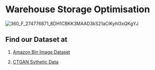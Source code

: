 # Warehouse Storage Optimisation



![360_F_274776871_8DH1CBKK3MAAD3kS21aClKyhl3xQKgYJ](https://user-images.githubusercontent.com/46780667/114293818-ed3f3500-9ab6-11eb-88f9-8e2ff7037fe0.jpg)



## Find our Dataset at

1. [Amazon Bin Image Dataset](https://www.kaggle.com/dhruvildave/amazon-bin-image-dataset)

2. [CTGAN Sythetic Data](https://www.kaggle.com/dhatrikapuriya/merged-data)
